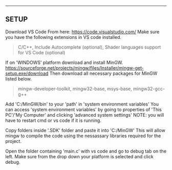 -----
SETUP
-----
Download VS Code From here: https://code.visualstudio.com/
Make sure you have the following extensions in VS code installed.
>C/C++,
>Include Autocomplete (optional),
>Shader languages support for VS Code (optional)

If on 'WINDOWS' platform download and install MinGW.
https://sourceforge.net/projects/mingw/files/Installer/mingw-get-setup.exe/download
Then download all necessary packages for MinGW listed below.
>mingw-developer-toolkit,
>mingw32-base,
>msys-base,
>mingw32-gcc-g++

Add 'C:/MinGW/bin' to your 'path' in 'system environment variables'
You can access 'system environment variables' by going to properties of 'This PC'/'My Computer'
and clicking 'advanced system settings'
NOTE: you will have to restart cmd or vs code if it is running.

Copy folders inside '.SDK' folder and paste it into 'C:/MinGW'
This will allow mingw to compile the code using the nessassary libraries required for the project.

Open the folder containing 'main.c' with vs code and go to debug tab on the left.
Make sure from the drop down your platform is selected and click debug.